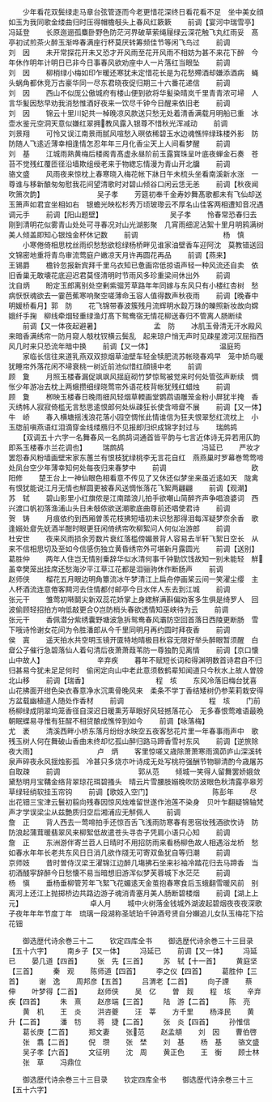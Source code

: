 <!-- { "loadSidebar": true } -->
　　少年看花双鬓绿走马章台弦管逐而今老更惜花深终日看花看不足　坐中美女顔如玉为我同歌金缕曲归时压得帽檐攲头上春风红簌簌
　　前调【宴河中瑞雪亭】　　　　　　　　　冯延登
　　长原迤逦孤麋卧野色防茫河界破草萦绳屦绿云深花触飞丸红雨妥　髙亭初试煎茶火醉玉渐哗春满座行杯莫厌转筹频佳节等闲飞鸟过
　　前调　　　　　　　　　　　　刘　因
　　未开常探花开未又恐才开风雨至花开风雨不相妨为甚不来花下醉　今年休作明年计明日已非今日事春风欲劝座中人一片落红当眼坠
　　前调　　　　　　　　　　　　刘　因
　　柳梢绿小梅如印乍暖还寒犹未定惜花长是为花愁殢酒却嫌添酒病　蝇头蜗角都休竞万古豪华同一尽东君晓夜促归期三十六番花递信
　　前调　　　　　　　　　　　　刘　因
　　西山不似厐公傲城府有楼山便到欲将华髪染晴岚千里青青浓可埽　人言华髪因愁早劝我消愁惟酒好夜来一饮尽千钟今日醒来依旧老
　　前调　　　　　　　　　　　　刘　因
　　锦云十里川妃共一棹晚凉风款送只愁无处着清香满载月明船已重　冰壶水鉴元空洞天意似嫌红翠拥教风露入银尊不惜秋光浑减动
　　前调　　　　　　　　　　　　刘景翔
　　可怜又误江南景雨腻风喧愁入暝依稀碧玉水边魂憔悴绿珠楼外影　防防随人飞逺近薄幸相逢情怎忍年年三月化香尘天上人间看梦醒
　　前调　　　　　　　　　　　　刘　基
　　江城雨熟黄梅后楼阁青髙虚永昼阶前玉露寳珠呈叶底夜蝉金石奏　苍苔不觉残红覆匝径沿墙欺组绶老来于物緫忘情漫为青山开北牖
　　前调　　　　　　　　　　　　骆文盛
　　风雨夜来惊枕上春寒晓入梅花帐下牀日午未梳头坐看南溪新水涨　一尊谁与移新酿匆匆慰我花间望清歌时对碧山倾谷口闲云恁无恙
　　前调【秋夜闻吹箫次韵】　　　　　　　　吴子孝
　　芳筵初奉千金寿妙舞髙歌都未有飞仙却送玉箫声如君宜坐相如右　银蟾光映松杉秀万顷玻瓈云不厚名山佳客两相遭知音况遇调元手
　　前调【阳山题壁】　　　　　　　　　　吴子孝
　　怜春常恐春归去刚到清明花似雾青山处处可寻春况对山光湖影聚　几宵雨细泥沾絮十里月明鸦满树美人倾盖即知心银烛金杯休记数
　　前调　　　　　　　　　　　　杨　慎
　　小寒倦倚相思枕丝雨织愁愁欲稔绿杨桥畔见谁家油壁香车迎阿沈　莫教错送回文锦密地重将青鸟审流莺庭户嫩凉天月许再圆花再品
　　前调【燕来】　　　　　　　　　　王锡爵
　　檐铃忽报新宾拜千里乌衣知已惫画帘低掠语声轻一种风流还自卖　依旧香巢无敢壊花底迎迟君莫怪清明时节雨风多珍重梁间休出外
　　前调　　　　　　　　　　　　沈自炳
　　盼定玉郎离别处空剰紫骝芳草路年年同嫁与东风只有小楼红杏树　愁病恹恹魂欲去一霎芭蕉寒响聚空嗟薄命玉容人值得数声秋夜雨
　　前调【晚春中　　　　　　　明媛桥看月】郭　防
　　花飞锦带春波簇残月流辉明水縠万珠的皪照新妆故向嫦娥纤手掬　柳线牵烟轻重绿渔灯髙下鸳鸯宿无情花柳送春归不管离人肠断续
　　前调【又一体夜起避暑】　　　　　　　　孟　防
　　冰肌玉骨清无汗水殿风来暗香满绣帘一防月窥人攲枕钗横云鬓乱　起来琼户悄无声时见疎星渡河汉屈指西风几时来只恐流年暗中换
　　前调【又一体】　　　　　　　　　　温庭筠
　　家临长信往来道乳燕双双掠烟草油壁车轻金犊肥流苏帐晓春鸡早　笼中娇鸟暖犹睡帘外落花闲不埽衰桃一树近前池似惜红顔镜中老
　　前调　　　　　　　　　　　　顾　夐
　　月照玉楼春漏促飒飒风揺庭砌竹梦惊鸳被觉来时何处管弦声断续　惆怅少年游冶去枕上两蛾攒细绿晓莺帘外语花枝背帐犹残红蜡烛
　　前调　　　　　　　　　　　　顾　夐
　　栁映玉楼春日晚雨细风轻烟草輭画堂鹦鹉语雕笼金粉小屏犹半掩　香灭绣帏人寂寂倚槛无言愁思逺恨郎何处纵疎狂长使含啼睂不展
　　前调【又一体】　　　　　　　　　　牛　峤
　　春入横塘揺浅浪花落小园空惆怅此情谁信为狂夫恨翠愁红流枕上　小玉牎前嗔燕语红泪滴穿金线缕鴈归不见报郎归织成锦字封过与
　　瑞鹧鸪
　　【双调五十六字一名舞春风一名鹧鸪词通首皆平韵与七言近体诗无异若用仄韵即系玉楼春朩兰花调也】
　　瑞鹧鸪　　　　　　　　　　　冯延已
　　严妆才罢怨春风粉墙画壁宋家东蕙兰有恨枝犹绿桃李无言花自红　燕燕巢时罗幕巻莺莺啼处凤台空少年薄幸知何处每夜归来春梦中
　　前调　　　　　　　　　　　　欧阳修
　　楚王台上一神仙眼色相看意不传见了又休还似梦坐来虽近逺如天　陇禽有恨犹能说江月无情也觧圆更被春风送惆怅落花飞絮两翩翩
　　前调【观潮】　　　　　　　　　　苏　轼
　　碧山影里小红旗侬是江南踏浪儿拍手欲嘲山简醉齐声争唱浪婆词　西兴渡口帆初落渔浦山头日未攲侬欲送潮歌底曲尊前还唱使君诗
　　前调　　　　　　　　　　　　贺　铸
　　月痕依约到西厢曽羡花枝拂短墙初未识愁那得泪每浑疑梦奈余香　歌逢嫋处睂先妩酒半酣时眼更狂闲倚绣帘吹柳絮问人何似冶游郎
　　前调　　　　　　　　　　　　杜安世
　　夜来风雨损余芳数片衰红落槛傍媚景背人容易去半轩飞絮日空长　从来不信相思切及至如今信感伤独立黄昏绣帘外可堪新月露圆光
　　前调【送别】　　　　　　　　　　葛胜仲
　　两年人住岂无情别乗辞华似水清何事千钟勤饮饯故知一别未能轻　觧虽幸樊笼出挂席还愁海汐平江草江花都是泪骊驹休作断肠声
　　前调　　　　　　　　　　　　赵师侠
　　榴花五月眼边明角簟流冰午梦清江上扁舟停画桨云间一笑濯尘缨　主人杯酒流连意倦客闗河去住情都付邮亭今日水伴人东去到江城
　　前调　　　　　　　　　　　　张元干
　　雏莺初啭鬬尖新双蕊花娇掌上身緫觧满斟偏劝客多生俱是绮罗人　回波偷顾轻招拍方响低敲更合岂防梢头春欲透情知巫峡待为云
　　前调　　　　　　　　　　　　张元干
　　香佩潜分紫绣囊野塘波急拆鸳鸯春风灞防空回首落日西陵更断肠　雪下哦诗怜谢女花间为令胜潘郎从今千里同明月再约圆时拜夜香
　　前调　　　　　　　　　　　　侯　寘
　　遥天拍水共空明玉镜开匳特地晴极目秋容无限好举头醉眼暂须醒　白睂公子催行急碧落仙人着句清后夜萧萧葭苇防一尊独酌见离情
　　前调【京口懐山中故人】　　　　　　　　辛弃疾
　　暮年不赋短长词和得渊明数首诗君自不归归甚易今犹未足足何时　偷闲定向山中老此意须敎鹤辈知闻道只今秋水上故人曽牓北山移
　　前调【瑞香】　　　　　　　　　　程　垓
　　东风冷落旧梅台犹喜山花拂面开绀色染衣春意净水沉熏骨晚风来　柔条不学丁香结矮树仍参茉莉栽安得方盆载幽植道人随处作香材
　　前调　　　　　　　　　　　　程　垓
　　门前杨柳绿成阴翠坞笼香径自深迟日暖熏芳草眼好风轻撼落花心　无多春恨莺难语最晩朝眠蝶易寻惟有狂酲不相贷酿成憔悴到如今
　　前调【咏落梅】　　　　　　　　　　尤　袤
　　清溪西畔小桥东落月纷纷水映空五夜客愁花片里一年春事雨声中　歌残玉树人何在舞破山香曲未终却忆孤山醉归路马蹄香雪衬东风
　　前调【逆旅除夜大雨】　　　　　　　　　卢　炳
　　客里惊嗟又歳除萧萧寒雨滴茆庐山深溪转泉声碎夜永风揺烛影孤　冷甚只多烧朩叶诗成无处写桃符强酬节物聊清酌今歳屠苏自取疎
　　前调　　　　　　　　　　　郭从范
　　倾城一笑得人留舞罢娇娥敛黛愁明月宝鞲金络背翠琼花珥碧搔头　晴云片雪腰肢嫋晚吹防波眼色秋清露亭皋芳草绿轻绡软挂玉帘钩
　　前调【歌妓入空门】　　　　　　　　　陈彭年
　　尽出花钿三宝津云鬟初翦向残春因惊风烛难留世遂作池莲不染身　贝叶乍翻疑锦轴梵声才学误梁尘从兹艶质归空后湘浦应无觧佩人
　　前调　　　　　　　　　　　　詹　正
　　背人西去一莺啼拍手还惊百舌飞浅雨防寒春有思宿妆残酒欲忺诗　防防浪起蒲茸暖翡翠风来柳絮低故遣苍头寻杏子凭肩小语只心知
　　前调　　　　　　　　　　　　詹　正
　　东洲游伴寄兰苕人日晴时不用招防雨来看杨柳色故人相遇浴龙桥　愁如春水年年长老共东风日日消几欲作牋无可寄双鱼犹自等归潮
　　前调　　　　　　　　　　　　京师妓
　　昔时曽侍汉梁王濯锦江边醉几塲拂石坐来衫袖冷踏花归去马蹄香　当初酒醆寜辞醉今日愁懐不易当暗想旧游浑似梦芙蓉城下水茫茫
　　前调　　　　　　　　　　　　杨　愼
　　垂杨垂柳管芳年飞絮飞花媚逺天金茧抱春寒食后玉蛾翻雪暖风前　别离河上还江上抛掷桥边共路边游子魂消青塞月美人肠断碧楼烟
　　前调【湖上上元】　　　　　　　　　　卓人月
　　城中火树落金钱城外湖波起碧烟夜夜夜深歌子夜年年年节度丁年　琉璃一段湖称圣琥珀千钟酒号贤自分嬾追儿女队玉梅花下拾花钿















　　御选歴代诗余巻三十二
　　钦定四库全书
　　御选歴代诗余巻三十三目录【五十六字】
　　南乡子【又一体】
　　冯延已
　　前调【又一体】
　　冯延已
　　晏几道【四首】
　　张　先【三首】
　　苏　轼【十一首】
　　黄庭坚【三首】
　　秦　观
　　陈师道【四首】
　　李之仪【四首】
　　葛胜仲【三首】
　　谢　逸
　　周邦彦【五首】
　　吕渭老【二首】
　　向子諲
　　蔡　伸
　　叶梦得【二首】
　　赵师侠
　　吴　亿
　　曽　觌
　　程　垓
　　辛弃疾【四首】
　　朱　熹
　　赵彦端【三首】
　　陆　游【二首】
　　陈　亮
　　黄　机
　　王　炎
　　洪咨夔
　　汪　莘
　　方千里
　　杨泽民
　　黄　升【二首】
　　潘　牥
　　蒋　捷【二首】
　　张　炎【四首】
　　孙惟信
　　葛长庚【二首】
　　郑文妻
　　张范
　　赵孟頫
　　刘　因
　　曹伯啓
　　张　翥【二首】
　　倪　瓒
　　张　埜
　　刘　基
　　杨　基
　　骆文盛
　　吴子孝【六首】
　　文征明
　　沈　周
　　黄正色
　　王　衡
　　顾士林
　　张　草
　　冯鼎位



　　御选歴代诗余巻三十三目录
　　钦定四库全书
　　御选歴代诗余巻三十三【五十六字】
